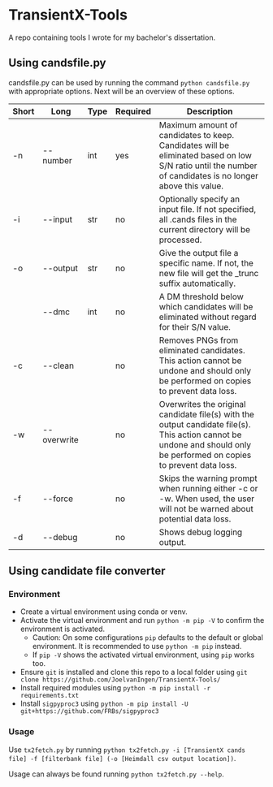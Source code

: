 # TransientX-Tools
A repo containing tools I wrote for my bachelor's dissertation.

## Using candsfile.py
candsfile.py can be used by running the command `python candsfile.py` with appropriate options. Next will be an overview of these options.

| Short | Long        | Type | Required | Description                                                                                                                                                            |
|-------|-------------|------|----------|------------------------------------------------------------------------------------------------------------------------------------------------------------------------|
| -n    | --number    | int  | yes      | Maximum amount of candidates to keep. Candidates will be eliminated based on low S/N ratio until the number of candidates is no longer above this value.               |
| -i    | --input     | str  | no       | Optionally specify an input file. If not specified, all .cands files in the current directory will be processed.                                                       |
| -o    | --output    | str  | no       | Give the output file a specific name. If not, the new file will get the _trunc suffix automatically.                                                                   |
|       | --dmc       | int  | no       | A DM threshold below which candidates will be eliminated without regard for their S/N value.                                                                           |
| -c    | --clean     |      | no       | Removes PNGs from eliminated candidates. This action cannot be undone and should only be performed on copies to prevent data loss.                                     |
| -w    | --overwrite |      | no       | Overwrites the original candidate file(s) with the output candidate file(s). This action cannot be undone and should only be performed on copies to prevent data loss. |
| -f    | --force     |      | no       | Skips the warning prompt when running either -c or -w. When used, the user will not be warned about potential data loss.                                               |
| -d    | --debug     |      | no       | Shows debug logging output.                                                                                                                                            |

## Using candidate file converter
### Environment
- Create a virtual environment using conda or venv.
- Activate the virtual environment and run `python -m pip -V` to confirm the environment is activated.
    - Caution: On some configurations `pip` defaults to the default or global environment. It is recommended to use `python -m pip` instead.
    - If `pip -V` shows the activated virtual environment, using `pip` works too.
- Ensure `git` is installed and clone this repo to a local folder using `git clone https://github.com/JoelvanIngen/TransientX-Tools/`
- Install required modules using `python -m pip install -r requirements.txt`
- Install `sigpyproc3` using `python -m pip install -U git+https://github.com/FRBs/sigpyproc3`

### Usage
Use `tx2fetch.py` by running `python tx2fetch.py -i [TransientX cands file] -f [filterbank file] (-o [Heimdall csv output location])`.

Usage can always be found running `python tx2fetch.py --help`.

